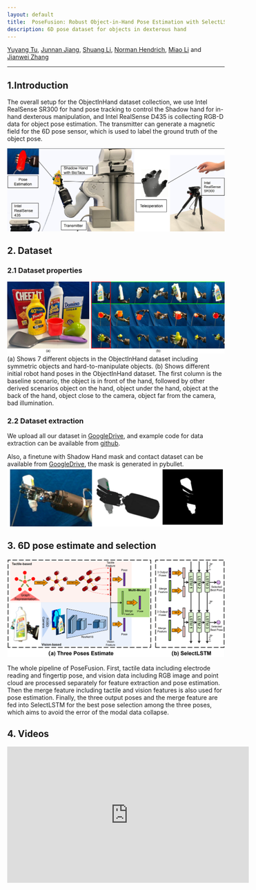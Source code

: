```yaml
---
layout: default
title:  PoseFusion: Robust Object-in-Hand Pose Estimation with SelectLSTM
description: 6D pose dataset for objects in dexterous hand
---
```

[Yuyang Tu](https://tams.informatik.uni-hamburg.de/people/tu/), [Junnan Jiang](https://elevenjiang1.github.io/), [Shuang Li](https://tams.informatik.uni-hamburg.de/people/sli/), [Norman Hendrich](https://tams.informatik.uni-hamburg.de/people/hendrich/index.php), [Miao Li](https://miaoli.github.io/) and [Jianwei Zhang](https://tams.informatik.uni-hamburg.de/people/zhang/)

*****



## 1.Introduction
The overall setup for the ObjectInHand dataset collection, we use Intel RealSense SR300 for hand pose tracking to control the Shadow hand for in-hand dexterous manipulation, and Intel RealSense D435 is collecting RGB-D data for object pose estimation. The transmitter can generate a magnetic field for the 6D pose sensor, which is used to label the ground truth of the object pose.

![Introduction](picture/Introduction.png)




## 2. Dataset
### 2.1 Dataset properties
![DatasetExample](picture/DatasetExample.png)
(a) Shows 7 different objects in the ObjectInHand dataset including symmetric objects and hard-to-manipulate objects. (b) Shows different initial robot hand poses in the ObjectInHand dataset. The first column is the baseline scenario, the object is in front of the hand, followed by other derived scenarios object on the hand, object under the hand, object at the back of the hand, object close to the camera, object far from the camera, bad illumination.




### 2.2 Dataset extraction
We upload all our dataset in [GoogleDrive](https://drive.google.com/drive/folders/15-xEcJt1EQ4qDDvfApL3PypsA4JlMyn-), and example code for data extraction can be available from [github](https://github.com/elevenjiang1/ObjectInHand-Dataset). 

Also, a finetune with Shadow Hand mask and contact dataset can be available from [GoogleDrive](https://drive.google.com/drive/folders/1gvFa_img_y1sj1sz0HtcSKNG2ysTt9G_?usp=sharing), the mask is generated in pybullet.
![ShadowHandMask](picture/ShadowHandMask.png)






## 3. 6D pose estimate and selection

![Whole_pipline](picture/Whole_pipline.png)

The whole pipeline of PoseFusion. First, tactile data including electrode reading and fingertip pose, and vision data including RGB image and point cloud are processed separately for feature extraction and pose estimation. Then the merge feature including tactile and vision features is also used for pose estimation. Finally, the three output poses and the merge feature are fed into SelectLSTM for the best pose selection among the three poses, which aims to avoid the error of the modal data collapse.





## 4. Videos

<iframe width="560" height="315" src="https://www.youtube.com/embed/EmsGwhWU5y8" title="YouTube video player" frameborder="0" allow="accelerometer; autoplay; clipboard-write; encrypted-media; gyroscope; picture-in-picture; web-share" allowfullscreen></iframe>



